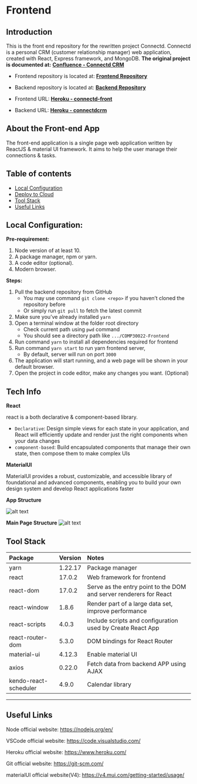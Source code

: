 # Frontend

## Introduction

This is the front end repository for the rewritten project Connectd. Connectd is a personal CRM (customer relationship manager) web application, created with React, Express framework, and MongoDB.
**The original project is documented at:** [**Confluence - Connectd CRM**](https://comp30022-079.atlassian.net/wiki/spaces/CRM/overview)

* Frontend repository is located at: [**Frontend Repository**](https://github.com/andrewInMel/Frontend)

* Backend repository is located at: [**Backend Repository**](https://github.com/andrewInMel/Backend)

* Frontend URL: [**Heroku - connectd-front**](https://front.andrewliu.id.au)

* Backend URL: [**Heroku - connectdcrm**](https://api.andrewliu.id.au)

## About the Front-end App

The front-end application is a single page web application written by ReactJS & material UI framework.
It aims to help the user manage their connections & tasks.

## Table of contents

- [Local Configuration](#local-configuration)
- [Deploy to Cloud](#deploy-to-cloud)
- [Tool Stack](#tool-stack)
- [Useful Links](#useful-links)

## Local Configuration:

**Pre-requirement:**
1. Node version of at least 10.
2. A package manager, npm or yarn.
3. A code editor (optional).
4. Modern browser.

**Steps:**
1. Pull the backend repository from GitHub
   * You may use command `git clone <repo>` if you haven’t cloned the repository before
   * Or simply run `git pull` to fetch the latest commit
2. Make sure you’ve already installed `yarn`
3. Open a terminal window at the folder root directory
   * Check current path using `pwd` command
   * You should see a directory path like `.../COMP30022-Frontend`
4. Run command `yarn` to install all dependencies required for frontend
5. Run command `yarn start` to run yarn frontend server, 
   * By default, server will run on port `3000`
6. The application will start running, and a web page will be shown in your default browser. 
7. Open the project in code editor, make any changes you want. (Optional)

##  Tech Info
  
**React** 

react is a both declarative & component-based library. 
 * `Declarative`: Design simple views for each state in your application, and React will efficiently update and render just the right components when your data changes
 * `component-based`: Build encapsulated components that manage their own state, then compose them to make complex UIs

**MaterialUI**

MaterialUI provides a robust, customizable, and accessible library of foundational and advanced components, enabling you to build your own design system and develop React applications faster

**App Structure**

![alt text](https://res.cloudinary.com/andrewstorage/image/upload/v1636078034/yyzzfeplakmvkr8dcaxh.jpg)

**Main Page Structure**
![alt text](https://res.cloudinary.com/andrewstorage/image/upload/v1636078141/jvks0ls3osjejkagbub2.jpg)

## Tool Stack

| Package               | Version  | Notes                                                               |
| :------------         | :------- | :------------                                                       |
| yarn                  | 1.22.17  | Package manager                                                     |
| react                 | 17.0.2   | Web framework for frontend                                          |
| react-dom             | 17.0.2   | Serve as the entry point to the DOM and server renderers for React  |
| react-window          | 1.8.6    | Render part of a large data set, improve performance                |
| react-scripts         | 4.0.3    | Include scripts and configuration used by Create React App          |
| react-router-dom      | 5.3.0    | DOM bindings for React Router                                       |
| material-ui           | 4.12.3   | Enable material UI                                                  |
| axios                 | 0.22.0   | Fetch data from backend APP using AJAX                              |
| kendo-react-scheduler | 4.9.0    | Calendar library      
----------------------------------------------------

## Useful Links

Node official website: https://nodejs.org/en/

VSCode official website: https://code.visualstudio.com/

Heroku official website: https://www.heroku.com/

Git official website: https://git-scm.com/

materialUI official website(V4): https://v4.mui.com/getting-started/usage/
